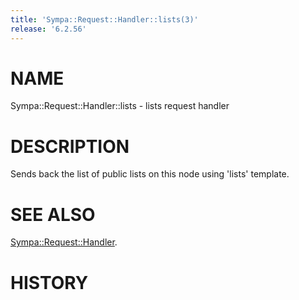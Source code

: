 ```yaml
---
title: 'Sympa::Request::Handler::lists(3)'
release: '6.2.56'
---
```


# NAME

Sympa::Request::Handler::lists - lists request handler

# DESCRIPTION

Sends back the list of public lists on this node using 'lists' template.

# SEE ALSO

[Sympa::Request::Handler](./Sympa-Request-Handler.3.md).

# HISTORY
